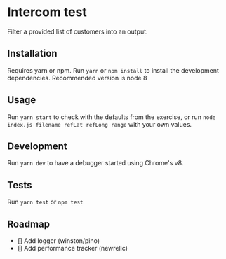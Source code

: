 # Intercom test
Filter a provided list of customers into an output.

## Installation
Requires yarn or npm. Run `yarn` or `npm install` to install the development dependencies.
Recommended version is node 8

## Usage
Run `yarn start` to check with the defaults from the exercise, or run `node index.js filename refLat refLong range` with your own values.

## Development
Run `yarn dev` to have a debugger started using Chrome's v8.

## Tests
Run `yarn test` or `npm test`

## Roadmap
 - [] Add logger (winston/pino)
 - [] Add performance tracker (newrelic)

